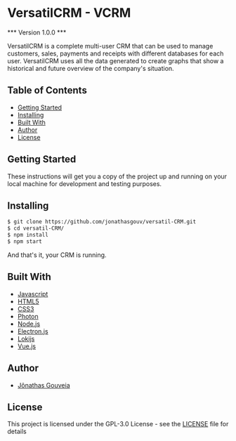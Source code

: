 # VersatilCRM - VCRM
*** Version 1.0.0 ***

VersatilCRM is a complete multi-user CRM that can be used to manage customers, sales, payments and receipts with different databases for each user. VersatilCRM uses all the data generated to create graphs that show a historical and future overview of the company's situation.

## Table of Contents
* [Getting Started](#getting-started)
* [Installing](#installing)
* [Built With](#built-with)
* [Author](#author)
* [License](#license)

## Getting Started
These instructions will get you a copy of the project up and running on your local machine for development and testing purposes.

## Installing
```bash
$ git clone https://github.com/jonathasgouv/versatil-CRM.git
$ cd versatil-CRM/
$ npm install
$ npm start
```
And that's it, your CRM is running.

## Built With
* [Javascript](https://www.javascript.com/)
* [HTML5](https://developer.mozilla.org/pt-BR/docs/Web/HTML/HTML5)
* [CSS3](https://developer.mozilla.org/pt-BR/docs/Web/CSS)
* [Photon](http://photonkit.com/)
* [Node.js](https://nodejs.org/en/)
* [Electron.js](https://www.electronjs.org/)
* [Lokijs](https://github.com/techfort/LokiJS)
* [Vue.js](https://vuejs.org/)

## Author
* [Jônathas Gouveia](https://github.com/jonathasgouv/)

## License
This project is licensed under the  GPL-3.0 License - see the [LICENSE](https://github.com/jonathasgouv/versatil-CRM/blob/master/LICENSE) file for details

